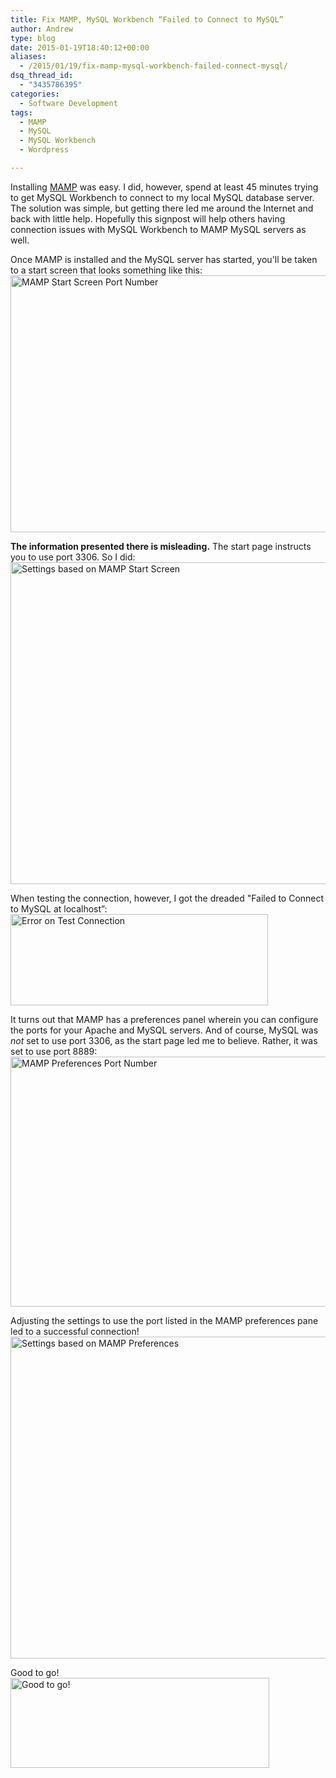 ```yaml
---
title: Fix MAMP, MySQL Workbench “Failed to Connect to MySQL”
author: Andrew
type: blog
date: 2015-01-19T18:40:12+00:00
aliases:
  - /2015/01/19/fix-mamp-mysql-workbench-failed-connect-mysql/
dsq_thread_id:
  - "3435786395"
categories:
  - Software Development
tags:
  - MAMP
  - MySQL
  - MySQL Workbench
  - Wordpress

---
```

Installing [MAMP][1] was easy. I did, however, spend at least 45 minutes trying to get MySQL Workbench to connect to my local MySQL database server. The solution was simple, but getting there led me around the Internet and back with little help. Hopefully this signpost will help others having connection issues with MySQL Workbench to MAMP MySQL servers as well.

Once MAMP is installed and the MySQL server has started, you'll be taken to a start screen that looks something like this:  
[<img src="http://www.andrewcbancroft.com/wp-content/uploads/2015/01/MAMP_StartScreen.png" alt="MAMP Start Screen Port Number" width="601" height="411" class="alignnone size-full wp-image-11187" srcset="https://www.andrewcbancroft.com/wp-content/uploads/2015/01/MAMP_StartScreen.png 601w, https://www.andrewcbancroft.com/wp-content/uploads/2015/01/MAMP_StartScreen-300x205.png 300w" sizes="(max-width: 601px) 100vw, 601px" />][2]

**The information presented there is misleading.** The start page instructs you to use port 3306. So I did:  
[<img src="http://www.andrewcbancroft.com/wp-content/uploads/2015/01/SettingsBasedOnStartScreen.png" alt="Settings based on MAMP Start Screen" width="897" height="515" class="alignnone size-full wp-image-11185" srcset="https://www.andrewcbancroft.com/wp-content/uploads/2015/01/SettingsBasedOnStartScreen.png 897w, https://www.andrewcbancroft.com/wp-content/uploads/2015/01/SettingsBasedOnStartScreen-300x172.png 300w" sizes="(max-width: 897px) 100vw, 897px" />][3]

When testing the connection, however, I got the dreaded "Failed to Connect to MySQL at localhost&#8221;:  
[<img src="http://www.andrewcbancroft.com/wp-content/uploads/2015/01/ErrorOnTestConnection.png" alt="Error on Test Connection" width="412" height="146" class="alignnone size-full wp-image-11184" srcset="https://www.andrewcbancroft.com/wp-content/uploads/2015/01/ErrorOnTestConnection.png 412w, https://www.andrewcbancroft.com/wp-content/uploads/2015/01/ErrorOnTestConnection-300x106.png 300w" sizes="(max-width: 412px) 100vw, 412px" />][4]

It turns out that MAMP has a preferences panel wherein you can configure the ports for your Apache and MySQL servers. And of course, MySQL was _not_ set to use port 3306, as the start page led me to believe. Rather, it was set to use port 8889:  
[<img src="http://www.andrewcbancroft.com/wp-content/uploads/2015/01/MAMP_Preferences_Port.png" alt="MAMP Preferences Port Number" width="529" height="400" class="alignnone size-full wp-image-11186" srcset="https://www.andrewcbancroft.com/wp-content/uploads/2015/01/MAMP_Preferences_Port.png 529w, https://www.andrewcbancroft.com/wp-content/uploads/2015/01/MAMP_Preferences_Port-300x227.png 300w" sizes="(max-width: 529px) 100vw, 529px" />][5]

Adjusting the settings to use the port listed in the MAMP preferences pane led to a successful connection!  
[<img src="http://www.andrewcbancroft.com/wp-content/uploads/2015/01/SettingsBasedOnMAMPPreferences1.png" alt="Settings based on MAMP Preferences" width="897" height="515" class="alignnone size-full wp-image-11198" srcset="https://www.andrewcbancroft.com/wp-content/uploads/2015/01/SettingsBasedOnMAMPPreferences1.png 897w, https://www.andrewcbancroft.com/wp-content/uploads/2015/01/SettingsBasedOnMAMPPreferences1-300x172.png 300w" sizes="(max-width: 897px) 100vw, 897px" />][6]

Good to go!  
[<img src="http://www.andrewcbancroft.com/wp-content/uploads/2015/01/GoodToGo.png" alt="Good to go!" width="414" height="144" class="alignnone size-full wp-image-11190" srcset="https://www.andrewcbancroft.com/wp-content/uploads/2015/01/GoodToGo.png 414w, https://www.andrewcbancroft.com/wp-content/uploads/2015/01/GoodToGo-300x104.png 300w" sizes="(max-width: 414px) 100vw, 414px" />][7]

 [1]: http://www.mamp.info/
 [2]: http://www.andrewcbancroft.com/wp-content/uploads/2015/01/MAMP_StartScreen.png
 [3]: http://www.andrewcbancroft.com/wp-content/uploads/2015/01/SettingsBasedOnStartScreen.png
 [4]: http://www.andrewcbancroft.com/wp-content/uploads/2015/01/ErrorOnTestConnection.png
 [5]: http://www.andrewcbancroft.com/wp-content/uploads/2015/01/MAMP_Preferences_Port.png
 [6]: http://www.andrewcbancroft.com/wp-content/uploads/2015/01/SettingsBasedOnMAMPPreferences1.png
 [7]: http://www.andrewcbancroft.com/wp-content/uploads/2015/01/GoodToGo.png